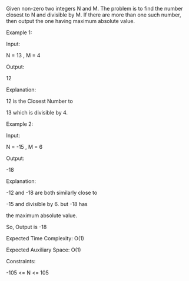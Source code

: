 Given non-zero two integers N and M. The problem is to find the number closest to N and divisible by M.
If there are more than one such number, then output the one having maximum absolute value.

 

Example 1:

Input:

N = 13 , M = 4

Output:

12

Explanation:

12 is the Closest Number to

13 which is divisible by 4.

Example 2:


Input:

N = -15 , M = 6

Output:

-18

Explanation:

-12 and -18 are both similarly close to

-15 and divisible by 6. but -18 has

the maximum absolute value.

So, Output is -18
 

 

Expected Time Complexity: O(1)

Expected Auxiliary Space: O(1)

 

Constraints:

-105 <= N <= 105
